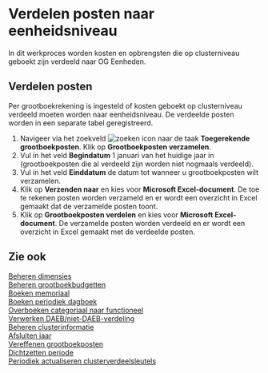# Verdelen posten naar eenheidsniveau

In dit werkproces worden kosten en opbrengsten die op clusterniveau geboekt zijn verdeeld naar OG Eenheden.

## Verdelen posten

Per grootboekrekening is ingesteld of kosten geboekt op clusterniveau verdeeld moeten worden naar eenheidsniveau. De verdeelde posten worden in een separate tabel geregistreerd. 

1. Navigeer via het zoekveld ![zoeken icon](/assets/images/zoeken.png "zoeken icon") naar de taak **Toegerekende grootboekposten**. Klik op **Grootboekposten verzamelen**.
2. Vul in het veld **Begindatum** 1 januari van het huidige jaar in (grootboekposten die al verdeeld zijn worden niet nogmaals verdeeld).
3. Vul in het veld **Einddatum** de datum tot wanneer u grootboekposten wilt verzamelen. 
4. Klik op **Verzenden naar** en kies voor **Microsoft Excel-document**. De toe te rekenen posten worden verzameld en er wordt een overzicht in Excel gemaakt dat de verzamelde posten toont. 
5. Klik op **Grootboekposten verdelen** en kies voor **Microsoft Excel-document**. De verzamelde posten worden verdeeld en er wordt een overzicht in Excel gemaakt met de verdeelde posten. 

## Zie ook

[Beheren dimensies](../beheren-dimensies/)  
[Beheren grootboekbudgetten](../beheren-grootboekbudgetten/)  
[Boeken memoriaal](../boeken-memoriaal/)  
[Boeken periodiek dagboek](../boeken-periodiek-dagboek/)   
[Overboeken categoriaal naar functioneel](../overboeken-categoriaal-naar-functioneel/)  
[Verwerken DAEB/niet-DAEB-verdeling](../verwerken-daeb-niet-daeb-verdeling/)  
[Beheren clusterinformatie](../beheren-clusterinformatie/)  
[Afsluiten jaar](../afsluiten-jaar/)  
[Vereffenen grootboekposten](../vereffenen-grootboekposten/)  
[Dichtzetten periode](../dichtzetten-periode/)  
[Periodiek actualiseren clusterverdeelsleutels](../periodiek-actualiseren-clusterverdeelsleutels/)
